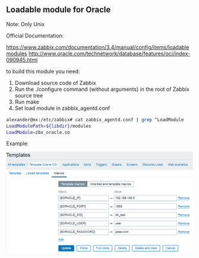 ## Loadable module for Oracle

Note: Only Unix

Official Documentation: 

https://www.zabbix.com/documentation/3.4/manual/config/items/loadablemodules
http://www.oracle.com/technetwork/database/features/oci/index-090945.html

to build this module you need:

1) Download source code of Zabbix
2) Run the ./configure command (without arguments) in the root of Zabbix source tree
3) Run make
4) Set load module in zabbix_agentd.conf

```bash
alexander@mx:/etc/zabbix# cat zabbix_agentd.conf | grep ^LoadModule
LoadModulePath=${libdir}/modules
LoadModule=zbx_oracle.so
```

Example:

![macros](https://github.com/alexander-nesterov/zabbix_module_oracle/blob/dev/scr/macros.png)


